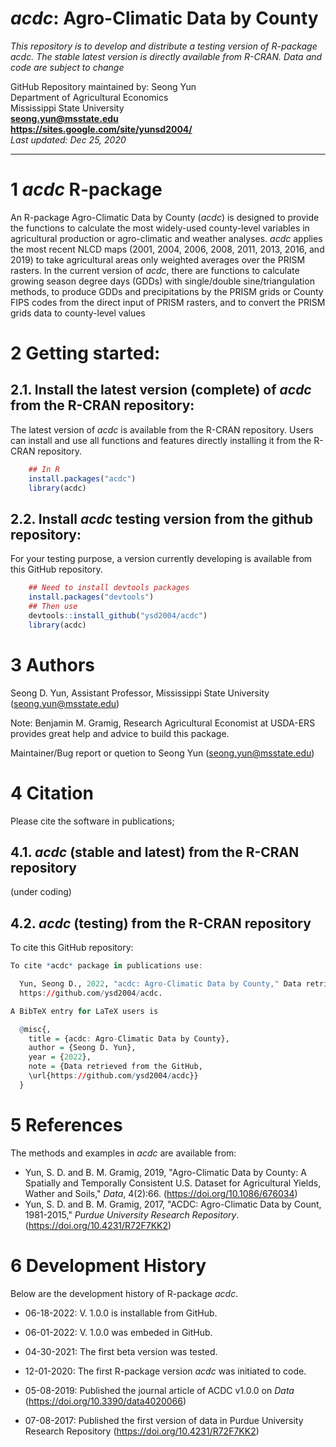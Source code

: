 # *acdc*: Agro-Climatic Data by County

*This repository is to develop and distribute a testing version of R-package _acdc_. The stable latest version is directly available from R-CRAN.*
*Data and code are subject to change*

GitHub Repository maintained by: Seong Yun\
Department of Agricultural Economics\
Mississippi State University\
**<seong.yun@msstate.edu>**\
**<https://sites.google.com/site/yunsd2004/>**\
*Last updated: Dec 25, 2020*

------------------------------------------------------------------------

1 *acdc* R-package
==========

An R-package Agro-Climatic Data by County (*acdc*) is designed to provide the functions to calculate
the most widely-used county-level variables in agricultural production or agro-climatic and weather analyses. *acdc* applies the most recent NLCD maps (2001, 2004, 2006, 2008, 2011, 2013, 2016, and 2019) to take agricultural areas only weighted averages over the PRISM rasters. In the current version of *acdc*, there are functions to calculate growing season degree days (GDDs) with single/double sine/triangulation methods, to produce GDDs and precipitations by the PRISM grids or County FIPS codes from the direct input of PRISM rasters, and to convert the PRISM grids data to county-level values

2 Getting started:
==================

2.1. Install the latest version (complete) of *acdc* from the R-CRAN repository:
--------------------------------------------------

The latest version of *acdc* is available from the R-CRAN repository. Users can install and use all functions and features directly installing it from the R-CRAN repository.

``` r
    ## In R
    install.packages("acdc")
    library(acdc)
```

2.2. Install *acdc* testing version from the github repository:
---------------------------------
For your testing purpose, a version currently developing is available from this GitHub repository.


``` r
    ## Need to install devtools packages
    install.packages("devtools")
    ## Then use
    devtools::install_github("ysd2004/acdc")
    library(acdc)
```

3 Authors
====================================
Seong D. Yun, Assistant Professor, Mississippi State University (<seong.yun@msstate.edu>)

Note: Benjamin M. Gramig, Research Agricultural Economist at USDA-ERS provides great help and advice to build this package.

Maintainer/Bug report or quetion to Seong Yun (<seong.yun@msstate.edu>)

4 Citation
====================================
Please cite the software in publications;

4.1. *acdc* (stable and latest) from the R-CRAN repository
---------------------------------
(under coding)

4.2. *acdc* (testing) from the R-CRAN repository
---------------------------------
To cite this GitHub repository:

```r
To cite *acdc* package in publications use:

  Yun, Seong D., 2022, "acdc: Agro-Climatic Data by County," Data retrieved from the GitHub,
  https://github.com/ysd2004/acdc.

A BibTeX entry for LaTeX users is

  @misc{,
    title = {acdc: Agro-Climatic Data by County},
    author = {Seong D. Yun},
    year = {2022},
    note = {Data retrieved from the GitHub,
    \url{https://github.com/ysd2004/acdc}}
  }
```


5 References
====================================
The methods and examples in *acdc* are available from:

* Yun, S. D. and B. M. Gramig, 2019, "Agro-Climatic Data by County: A Spatially and Temporally Consistent U.S. Dataset for Agricultural Yields, Wather and Soils," *Data*, 4(2):66. (<https://doi.org/10.1086/676034>)
* Yun, S. D. and B. M. Gramig, 2017, "ACDC: Agro-Climatic Data by Count, 1981-2015," *Purdue University Research Repository*. (<https://doi.org/10.4231/R72F7KK2>)

6 Development History
====================================

Below are the development history of R-package *acdc*.

* 06-18-2022: V. 1.0.0 is installable from GitHub.

* 06-01-2022: V. 1.0.0 was embeded in GitHub.

* 04-30-2021: The first beta version was tested.

* 12-01-2020: The first R-package version *acdc* was initiated to code.

* 05-08-2019: Published the journal article of ACDC v1.0.0 on *Data* (<https://doi.org/10.3390/data4020066>)

* 07-08-2017: Published the first version of data in Purdue University Research Repository (<https://doi.org/10.4231/R72F7KK2>)


